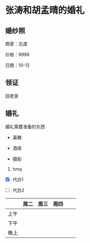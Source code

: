 # 张涛和胡孟晴的婚礼



## 婚纱照

商家：北遇

价格：9999

日期：10-12



## 领证

回老家



## 婚礼

婚礼需要准备的东西

- 喜糖

- 酒席

- 摄影
1. hmq



- [x] 代办1

- [ ] 代办2



|     | 周二  | 周三  | 周四  |     |     |
| --- | --- | --- | --- | --- | --- |
| 上午  |     |     |     |     |     |
| 下午  |     |     |     |     |     |
| 晚上  |     |     |     |     |     |


